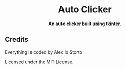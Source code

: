 <h1 align="center">Auto Clicker</h1>

<p align="center">
  <b>An auto clicker built using tkinter.</b>
</p>

## Credits

Everything is coded by Alex lo Storto

Licensed under the MIT License.
